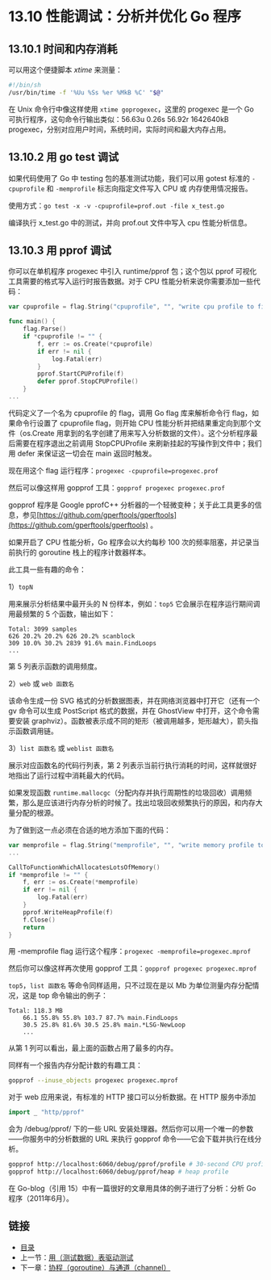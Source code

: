 # 13.10 性能调试：分析并优化 Go 程序

## 13.10.1 时间和内存消耗

可以用这个便捷脚本 *xtime* 来测量：

```sh
#!/bin/sh
/usr/bin/time -f '%Uu %Ss %er %MkB %C' "$@"
```

在 Unix 命令行中像这样使用 ```xtime goprogexec```，这里的 progexec 是一个 Go 可执行程序，这句命令行输出类似：56.63u 0.26s 56.92r 1642640kB progexec，分别对应用户时间，系统时间，实际时间和最大内存占用。

## 13.10.2 用 go test 调试

如果代码使用了 Go 中 testing 包的基准测试功能，我们可以用 gotest 标准的 `-cpuprofile` 和 `-memprofile` 标志向指定文件写入 CPU 或 内存使用情况报告。

使用方式：```go test -x -v -cpuprofile=prof.out -file x_test.go```

编译执行 x_test.go 中的测试，并向 prof.out 文件中写入 cpu 性能分析信息。

## 13.10.3 用 pprof 调试

你可以在单机程序 progexec 中引入 runtime/pprof 包；这个包以 pprof 可视化工具需要的格式写入运行时报告数据。对于 CPU 性能分析来说你需要添加一些代码：

```go
var cpuprofile = flag.String("cpuprofile", "", "write cpu profile to file")

func main() {
	flag.Parse()
	if *cpuprofile != "" {
		f, err := os.Create(*cpuprofile)
		if err != nil {
			log.Fatal(err)
		}
		pprof.StartCPUProfile(f)
		defer pprof.StopCPUProfile()
	}
...
```

代码定义了一个名为 cpuprofile 的 flag，调用 Go flag 库来解析命令行 flag，如果命令行设置了 cpuprofile flag，则开始 CPU 性能分析并把结果重定向到那个文件（os.Create 用拿到的名字创建了用来写入分析数据的文件）。这个分析程序最后需要在程序退出之前调用 StopCPUProfile 来刷新挂起的写操作到文件中；我们用 defer 来保证这一切会在 main 返回时触发。

现在用这个 flag 运行程序：```progexec -cpuprofile=progexec.prof```

然后可以像这样用 gopprof 工具：```gopprof progexec progexec.prof```

gopprof 程序是 Google pprofC++ 分析器的一个轻微变种；关于此工具更多的信息，参见[https://github.com/gperftools/gperftools](https://github.com/gperftools/gperftools) 。

如果开启了 CPU 性能分析，Go 程序会以大约每秒 100 次的频率阻塞，并记录当前执行的 goroutine 栈上的程序计数器样本。

此工具一些有趣的命令：

1）`topN`

用来展示分析结果中最开头的 N 份样本，例如：```top5```
它会展示在程序运行期间调用最频繁的 5 个函数，输出如下：

```
Total: 3099 samples
626 20.2% 20.2% 626 20.2% scanblock
309 10.0% 30.2% 2839 91.6% main.FindLoops
...
```

第 5 列表示函数的调用频度。

2）`web` 或 `web 函数名`

该命令生成一份 SVG 格式的分析数据图表，并在网络浏览器中打开它（还有一个 gv 命令可以生成 PostScript 格式的数据，并在 GhostView 中打开，这个命令需要安装 graphviz）。函数被表示成不同的矩形（被调用越多，矩形越大），箭头指示函数调用链。

3）`list 函数名` 或 `weblist 函数名`

展示对应函数名的代码行列表，第 2 列表示当前行执行消耗的时间，这样就很好地指出了运行过程中消耗最大的代码。

如果发现函数 `runtime.mallocgc`（分配内存并执行周期性的垃圾回收）调用频繁，那么是应该进行内存分析的时候了。找出垃圾回收频繁执行的原因，和内存大量分配的根源。

为了做到这一点必须在合适的地方添加下面的代码：

```go
var memprofile = flag.String("memprofile", "", "write memory profile to this file")
...

CallToFunctionWhichAllocatesLotsOfMemory()
if *memprofile != "" {
	f, err := os.Create(*memprofile)
	if err != nil {
		log.Fatal(err)
	}
	pprof.WriteHeapProfile(f)
	f.Close()
	return
}
```

用 -memprofile flag 运行这个程序：```progexec -memprofile=progexec.mprof```

然后你可以像这样再次使用 gopprof 工具：```gopprof progexec progexec.mprof```

`top5`，`list 函数名` 等命令同样适用，只不过现在是以 Mb 为单位测量内存分配情况，这是 top 命令输出的例子：

```
Total: 118.3 MB
	66.1 55.8% 55.8% 103.7 87.7% main.FindLoops
	30.5 25.8% 81.6% 30.5 25.8% main.*LSG·NewLoop
	...
```

从第 1 列可以看出，最上面的函数占用了最多的内存。

同样有一个报告内存分配计数的有趣工具：

```sh
gopprof --inuse_objects progexec progexec.mprof
```

对于 web 应用来说，有标准的 HTTP 接口可以分析数据。在 HTTP 服务中添加

```go
import _ "http/pprof"
```

会为 /debug/pprof/ 下的一些 URL 安装处理器。然后你可以用一个唯一的参数——你服务中的分析数据的 URL 来执行 gopprof 命令——它会下载并执行在线分析。

```sh
gopprof http://localhost:6060/debug/pprof/profile # 30-second CPU profile
gopprof http://localhost:6060/debug/pprof/heap # heap profile
```

在 Go-blog（引用 15）中有一篇很好的文章用具体的例子进行了分析：分析 Go 程序（2011年6月）。

## 链接

- [目录](directory.md)
- 上一节：[用（测试数据）表驱动测试](13.9.md)
- 下一章：[协程（goroutine）与通道（channel）](14.0.md)
